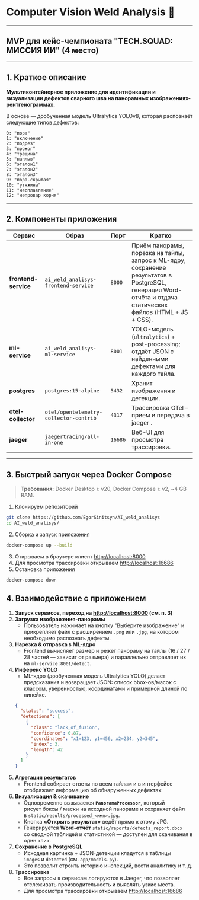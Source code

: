 # Computer Vision Weld Analysis 🚀  

---

## MVP для кейс-чемпионата "TECH.SQUAD: МИССИЯ ИИ" (4 место)

---

## 1. Краткое описание

**Мультиконтейнерное приложение для идентификации и визуализации дефектов сварного шва на панорамных изображениях-рентгенограммах.**

В основе — дообученная модель Ultralytics YOLOv8, которая распознаёт следующие типов дефектов:

    0: "пора"
    1: "включение"
    2: "подрез"
    3: "прожог"
    4: "трещина"
    5: "наплыв"
    6: "эталон1"
    7: "эталон2"
    8: "эталон3"
    9: "пора-скрытая"
    10: "утяжина"
    11: "несплавление"
    12: "непровар корня"


---

## 2. Компоненты приложения

| Сервис | Образ | Порт | Кратко                                                                                                                                                        |
|--------|-------|------|---------------------------------------------------------------------------------------------------------------------------------------------------------------|
| **frontend-service** | `ai_weld_analisys-frontend-service` | `8000` | Приём панорамы, порезка на тайлы, запрос к ML-ядру, сохранение результатов в PostgreSQL, генерация Word-отчёта и отдача статических файлов (HTML + JS + CSS). |
| **ml-service** | `ai_weld_analisys-ml-service` | `8001` | YOLO-модель (`ultralytics`) + post-processing; отдаёт JSON с найденными дефектами для каждого тайла.                                                          |
| **postgres** | `postgres:15-alpine` | `5432` | Хранит изображения и детекции.                                                                                                                                |
| **otel-collector** | `otel/opentelemetry-collector-contrib` | `4317` | Трассировка OTel – прием и передача в jaeger .                                                                                                                |
| **jaeger**  | `jaegertracing/all-in-one` | `16686` | Веб-UI для просмотра трассировки.                                                                                                                             |

---

## 3. Быстрый запуск через Docker Compose

> **Требования:** Docker Desktop ≥ v20, Docker Compose ≥ v2, ~4 GB RAM.

1) Клонируем репозиторий
```bash
git clone https://github.com/EgorSinitsyn/AI_weld_analisys
cd AI_weld_analisys/
```
2) Сборка и запуск приложения
```bash
docker-compose up --build
```
3) Открываем в браузере клиент [http://localhost:8000](http://localhost:8000)
4) Для просмотра трассировки открываем [http://localhost:16686](http://localhost:16686)
5) Остановка приложения
```bash
docker-compose down
```

## 4. Взаимодействие с приложением

1. **Запуск сервисов, переход на [http://localhost:8000](http://localhost:8000) (см. п. 3)**
2. **Загрузка изображения-панорамы**
   - Пользователь нажимает на кнопку "Выберите изображение" и прикрепляет файл с расширением `.png` или `.jpg`, на котором необходимо распознать дефекты. 
3. **Нарезка & отправка в ML-ядро** 
   - Frontend вычисляет размер и режет панораму на тайлы (16 / 27 / 28 частей — зависит от размера) и параллельно отправляет их на `ml-service:8001/detect`.
4. **Инференс YOLO**  
   - ML-ядро (дообученная модель Ultralytics YOLO) делает предсказания и возвращает JSON: список bbox-ов/масок с классом, уверенностью, координатами и примерной длиной по линейке.
   ```json
   {
     "status": "success",
     "detections": [
       {
         "class": "lack_of_fusion",
         "confidence": 0.87,
         "coordinates": "x1=123, y1=456, x2=234, y2=345",
         "index": 3,
         "length": 42
       }
     ]
   }
   ```
5. **Агрегация результатов**
   - Frontend собирает ответы по всем тайлам и в интерфейсе отображает информацию об обнаруженных дефектах:
6. **Визуализация & скачивание**
   - Одновременно вызывается **`PanoramaProcessor`**, который  
     рисует боксы / маски на исходной панораме и сохраняет файл  
     в `static/results/processed_<имя>.jpg`.
   - Кнопка **«Открыть результат»** ведёт прямо к этому JPG.
   - Генерируется **Word-отчёт** `static/reports/defects_report.docx`  
     со сводной таблицей и статистикой — доступен для скачивания в один клик.
7. **Сохранение в PostgreSQL**
   - Исходная картинка + JSON-детекции кладутся в таблицы  
     `images` и `detected` (см. `app/models.py`).
   - Это позволит строить историю инспекций, вести аналитику и т. д.
8. **Трассировка**
   - Все запросы к сервисам логируются в Jaeger, что позволяет отслеживать производительность и выявлять узкие места.
   - Для просмотра трассировки открываем [http://localhost:16686](http://localhost:16686)
